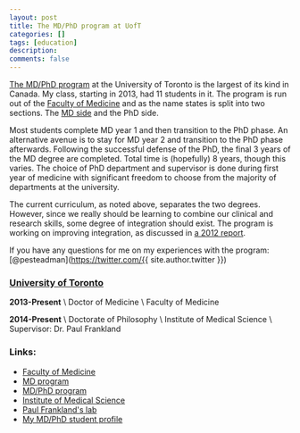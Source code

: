 ```yaml
---
layout: post
title: The MD/PhD program at UofT
categories: []
tags: [education]
description: 
comments: false
---
```


[The MD/PhD program](http://mdphd.utoronto.ca/) at the University of Toronto is the largest of its kind in Canada. My class, starting in 2013, had 11 students in it. The program is run out of the [Faculty of Medicine](http://www.medicine.utoronto.ca/) and as the name states is split into two sections. The [MD side](http://www.md.utoronto.ca/) and the PhD side. 

Most students complete MD year 1 and then transition to the PhD phase. An alternative avenue is to stay for MD year 2 and transition to the PhD phase afterwards. Following the successful defense of the PhD, the final 3 years of the MD degree are completed. Total time is (hopefully) 8 years, though this varies. The choice of PhD department and supervisor is done during first year of medicine with significant freedom to choose from the majority of departments at the university. 

The current curriculum, as noted above, separates the two degrees. However, since we really should be learning to combine our clinical and research skills, some degree of integration should exist. The program is working on improving integration, as discussed in [a 2012 report](http://mdphd.utoronto.ca/wp-content/uploads/2012/06/ReportforWeb.pdf).

If you have any questions for me on my experiences with the program: [@pesteadman](https://twitter.com/{{ site.author.twitter }})

### [University of Toronto](http://www.utoronto.ca)

__2013-Present__ \\
Doctor of Medicine \\
Faculty of Medicine

__2014-Present__ \\
Doctorate of Philosophy \\
Institute of Medical Science \\
Supervisor: Dr. Paul Frankland

### Links:

* [Faculty of Medicine](http://www.medicine.utoronto.ca/)
* [MD program](http://www.md.utoronto.ca/)
* [MD/PhD program](http://mdphd.utoronto.ca/)
* [Institute of Medical Science](http://www.ims.utoronto.ca/)
* [Paul Frankland's lab](http://www.franklandlab.com)
* [My MD/PhD student profile](http://mdphd.utoronto.ca/people/steadman-patrick)

